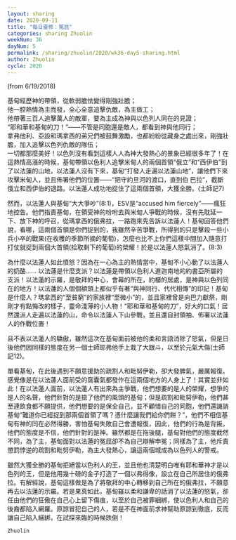 ```yaml
---
layout: sharing
date: 2020-09-11
title: "每日靈修：冤屈"
categories: sharing Zhuolin
weekNum: 36
dayNum: 5
permalink: /sharing/zhuolin/2020/wk36-day5-sharing.html
author: Zhuolin
cycle: 2020
---
```

(from 6/19/2018)  

基甸經歷神的帶領，從軟弱膽怯變得剛強壯膽；  
他一腔熱情為主而發，全心全意追擊仇敵，為主做工；  
他帶著三百人追擊萬人的敵軍，要為主成為神與以色列人同在的見證；  
“耶和華和基甸的刀！”——不管是同胞還是敵人，都看到神與他同行；  
拿弗他利、亞設和瑪拿西的弟兄們被鼓舞激勵，也都紛紛從藏身之處出來，剛強壯膽，加入追擊以色列仇敵的隊伍；  
一切都那麼美好！以色列沒有看到這樣人人為神大發熱心的景象已經很多年了！在這熱情高漲的時候，基甸帶領以色利人追擊米甸人的兩個首領“俄立”和“西伊伯”到了以法蓮的山地，以法蓮人沒有下來，基甸“打發人走遍以法蓮山地”，讓他們下來攻擊米甸人，並且佈署他們的位置——“把守約旦河的渡口，直到伯 巴拉”，截斷俄立和西伊伯的退路。以法蓮人成功地捉住了這兩個首領，大獲全勝。(士師記7)  

然而，以法蓮人與基甸“大大爭吵”(8:1)，ESV是“accused him fiercely”——瘋狂地控告。他們指責基甸，在領受神的吩咐去與米甸人爭戰的時候，沒有先耽延一下、放下神的呼召，從瑪拿西的俄弗拉，一路跑來先告訴以法蓮人！基甸回答他們說，看哪，這兩個首領是你們捉到的，我雖然辛苦爭戰，所得到的只是擊殺一些小兵小卒的戰果(在收穫的季節所摘的葡萄)，怎麼也比不上你們這樣中間加入隨意打打仗就捉到兩個大首領(拾取剩下的葡萄)的榮耀！於是以法蓮人怒氣消了。(8:3)  

為什麼以法蓮人如此憤怒？因為在一心為主的熱情當中，基甸不小心動了以法蓮人的奶酪...... 以法蓮是什麼支派？以法蓮是帶領以色利人進迦南地的約書亞所屬的支派！以法蓮的示羅，是敬拜的中心，會幕的所在，約櫃的居處，是神與以色列同在的地方！以法蓮的人個個額頭上都似乎有著“與神同行、代代相傳”的印記！基甸是什麼人？瑪拿西的“至貧窮”的家族裡“至微小”的，並且家裡曾是向巴力獻祭，剛剛才有點悔改的樣子，靈命淺薄的小人物！“耶和華和基甸的刀”，好大的口氣！居然還派人走遍以法蓮的山，命令以法蓮人下山參戰，並且還自封領袖、佈署以法蓮人的作戰位置！  

且不表以法蓮人的驕傲，雖然這次在基甸面前被他的柔和言語消除了怒氣，但是日後他們因同樣的態度在另一個士師耶弗他手上栽了大跟斗，以至於元氣大傷(士師記12)。  

單看基甸，在此後遇到不願意援助的疏割人和毗努伊勒，卻大發脾氣，嚴厲報復。感覺像是在以法蓮人面前受的窩囊氣都發作在這兩個地方的人身上了！其實並非如此！在以法蓮人面前，以法蓮人有出來為主爭戰，他們想要的是人的榮耀，想爭的是人的名聲，他們針對的是搶了他們的風頭的基甸；但是疏割和毗努伊勒，他們甚至連飲食都不願提供，他們想要的是保全自己，並不顧惜自己的同胞，他們還譏誚基甸“難道你已經捉到那兩個首領了嗎？憑什麼讓我們給你們餅？”，他們不相信基甸有神的同在必然得勝，害怕基甸失敗自己會遭報復，因此，他們的行為是背叛，他們的態度是不信，他們針對的是神。雖然都是在拖後腿，基甸對他們的態度截然不同，為了主，基甸面對以法蓮的冤屈卻不為自己辯解申冤；同樣為了主，他斥責懲罰悖逆的疏割和毗努伊勒，為主大發熱心，讓這兩個城成為以色列人的警戒。  

雖然大獲全勝的基甸拒絕當以色利人的王，並且他也清楚明白唯有耶和華神才是以色列的王，但是他用幾十磅的金子打造了一個以弗得像，設立在自己所居住的俄弗拉。有解經說，基甸這樣做是為了將敬拜的中心轉移到自己所在的俄弗拉，不願意再去以法蓮的示羅。若是果真如此，基甸雖以柔和謙卑的話消了以法蓮的怒氣，卻任由他們的狂傲在自己心上留下傷痕，以至於自己被罪綑綁，使以色利人和自己的後裔都陷入網羅。原諒冒犯自己的人，若是不在神面前求神幫助原諒到徹底，反而讓自己陷入綑綁，在試探來臨的時候跌倒！  

`Zhuolin`  
